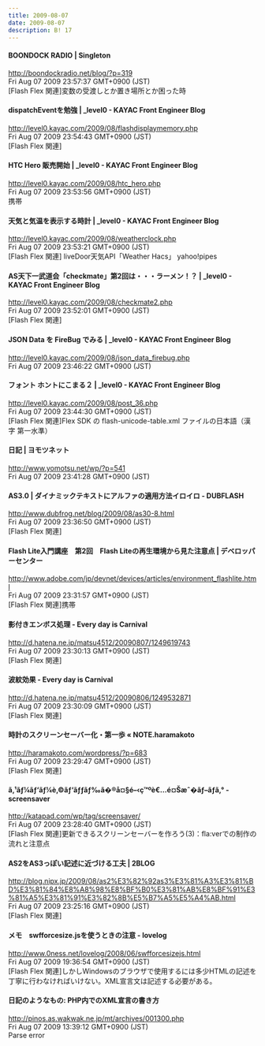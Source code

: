 ```yaml
---
title: 2009-08-07
date: 2009-08-07
description: B! 17
---
```


#### BOONDOCK RADIO | Singleton
http://boondockradio.net/blog/?p=319<br>
Fri Aug 07 2009 23:57:37 GMT+0900 (JST)<br>
[Flash Flex 関連]変数の受渡しとか置き場所とか困った時


#### dispatchEventを勉強 | _level0 - KAYAC Front Engineer Blog
http://level0.kayac.com/2009/08/flashdisplaymemory.php<br>
Fri Aug 07 2009 23:54:43 GMT+0900 (JST)<br>
[Flash Flex 関連]


#### HTC Hero 販売開始 | _level0 - KAYAC Front Engineer Blog
http://level0.kayac.com/2009/08/htc_hero.php<br>
Fri Aug 07 2009 23:53:56 GMT+0900 (JST)<br>
携帯


#### 天気と気温を表示する時計 | _level0 - KAYAC Front Engineer Blog
http://level0.kayac.com/2009/08/weatherclock.php<br>
Fri Aug 07 2009 23:53:21 GMT+0900 (JST)<br>
[Flash Flex 関連] liveDoor天気API「Weather Hacs」 yahoo!pipes


#### AS天下一武道会「checkmate」第2回は・・・ラーメン！？ | _level0 - KAYAC Front Engineer Blog
http://level0.kayac.com/2009/08/checkmate2.php<br>
Fri Aug 07 2009 23:52:01 GMT+0900 (JST)<br>
[Flash Flex 関連]


#### JSON Data を FireBug でみる | _level0 - KAYAC Front Engineer Blog
http://level0.kayac.com/2009/08/json_data_firebug.php<br>
Fri Aug 07 2009 23:46:22 GMT+0900 (JST)<br>


#### フォント ホントにこまる２ | _level0 - KAYAC Front Engineer Blog
http://level0.kayac.com/2009/08/post_36.php<br>
Fri Aug 07 2009 23:44:30 GMT+0900 (JST)<br>
[Flash Flex 関連]Flex SDK の flash-unicode-table.xml ファイルの日本語（漢字 第一水準）


#### 日記 | ヨモツネット
http://www.yomotsu.net/wp/?p=541<br>
Fri Aug 07 2009 23:41:28 GMT+0900 (JST)<br>


####     AS3.0 | ダイナミックテキストにアルファの適用方法イロイロ - DUBFLASH    
http://www.dubfrog.net/blog/2009/08/as30-8.html<br>
Fri Aug 07 2009 23:36:50 GMT+0900 (JST)<br>
[Flash Flex 関連]


#### Flash Lite入門講座　第2回　Flash Liteの再生環境から見た注意点 | デベロッパーセンター
http://www.adobe.com/jp/devnet/devices/articles/environment_flashlite.html<br>
Fri Aug 07 2009 23:31:57 GMT+0900 (JST)<br>
[Flash Flex 関連]携帯


#### 影付きエンボス処理 - Every day is Carnival
http://d.hatena.ne.jp/matsu4512/20090807/1249619743<br>
Fri Aug 07 2009 23:30:13 GMT+0900 (JST)<br>
[Flash Flex 関連]


#### 波紋効果 - Every day is Carnival
http://d.hatena.ne.jp/matsu4512/20090806/1249532871<br>
Fri Aug 07 2009 23:30:09 GMT+0900 (JST)<br>
[Flash Flex 関連]


#### 時計のスクリーンセーバー化・第一歩 «  NOTE.haramakoto
http://haramakoto.com/wordpress/?p=683<br>
Fri Aug 07 2009 23:29:47 GMT+0900 (JST)<br>
[Flash Flex 関連]


#### ã‚¹ãƒ¼ãƒ‘ãƒ¼è‚©ãƒ‘ãƒƒãƒ‰ã�®å¤§é–‹ç™ºè€…é¤Šæˆ�ãƒ–ãƒ­ã‚° - screensaver
http://katapad.com/wp/tag/screensaver/<br>
Fri Aug 07 2009 23:28:40 GMT+0900 (JST)<br>
[Flash Flex 関連]更新できるスクリーンセーバーを作ろう(3)：fla:verでの制作の流れと注意点


#### AS2をAS3っぽい記述に近づける工夫 | 2BLOG
http://blog.nipx.jp/2009/08/as2%E3%82%92as3%E3%81%A3%E3%81%BD%E3%81%84%E8%A8%98%E8%BF%B0%E3%81%AB%E8%BF%91%E3%81%A5%E3%81%91%E3%82%8B%E5%B7%A5%E5%A4%AB.html<br>
Fri Aug 07 2009 23:25:16 GMT+0900 (JST)<br>
[Flash Flex 関連]


####          メモ　swfforcesize.jsを使うときの注意 - lovelog      
http://www.0ness.net/lovelog/2008/06/swfforcesizejs.html<br>
Fri Aug 07 2009 19:36:54 GMT+0900 (JST)<br>
[Flash Flex 関連]しかしWindowsのブラウザで使用するには多少HTMLの記述を丁寧に行わなければいけない。XML宣言文は記述する必要がある。


#### 日記のようなもの: PHP内でのXML宣言の書き方
http://pinos.as.wakwak.ne.jp/mt/archives/001300.php<br>
Fri Aug 07 2009 13:39:12 GMT+0900 (JST)<br>
 Parse error


